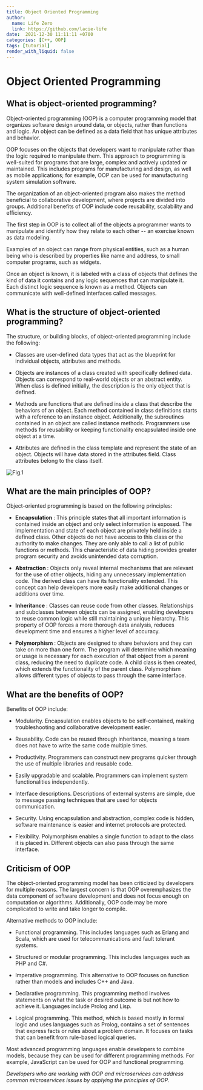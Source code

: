 ```yaml
---
title: Object Oriented Programming
author:
  name: Life Zero
  link: https://github.com/lacie-life
date:  2021-12-30 11:11:11 +0700
categories: [C++, OOP]
tags: [tutorial]
render_with_liquid: false
---
```


# Object Oriented Programming

## What is object-oriented programming?

Object-oriented programming (OOP) is a computer programming model that organizes software design around data, or objects, rather than functions and logic. An object can be defined as a data field that has unique attributes and behavior.

OOP focuses on the objects that developers want to manipulate rather than the logic required to manipulate them. This approach to programming is well-suited for programs that are large, complex and actively updated or maintained. This includes programs for manufacturing and design, as well as mobile applications; for example, OOP can be used for manufacturing system simulation software.

The organization of an object-oriented program also makes the method beneficial to collaborative development, where projects are divided into groups. Additional benefits of OOP include code reusability, scalability and efficiency.

The first step in OOP is to collect all of the objects a programmer wants to manipulate and identify how they relate to each other -- an exercise known as data modeling.

Examples of an object can range from physical entities, such as a human being who is described by properties like name and address, to small computer programs, such as widgets.

Once an object is known, it is labeled with a class of objects that defines the kind of data it contains and any logic sequences that can manipulate it. Each distinct logic sequence is known as a method. Objects can communicate with well-defined interfaces called messages.

## What is the structure of object-oriented programming?

The structure, or building blocks, of object-oriented programming include the following:

- Classes are user-defined data types that act as the blueprint for individual objects, attributes and methods.

- Objects are instances of a class created with specifically defined data. Objects can correspond to real-world objects or an abstract entity. When class is defined initially, the description is the only object that is defined.

- Methods are functions that are defined inside a class that describe the behaviors of an object. Each method contained in class definitions starts with a reference to an instance object. Additionally, the subroutines contained in an object are called instance methods. Programmers use methods for reusability or keeping functionality encapsulated inside one object at a time.

- Attributes are defined in the class template and represent the state of an object. Objects will have data stored in the attributes field. Class attributes belong to the class itself.

![Fig.1](https://cdn.ttgtmedia.com/rms/onlineimages/whatis-object_oriented_programming_half_column_mobile.png)

## What are the main principles of OOP?

Object-oriented programming is based on the following principles:

- <b> Encapsulation </b> : This principle states that all important information is contained inside an object and only select information is exposed. The implementation and state of each object are privately held inside a defined class. Other objects do not have access to this class or the authority to make changes. They are only able to call a list of public functions or methods. This characteristic of data hiding provides greater program security and avoids unintended data corruption.

- <b> Abstraction </b> : Objects only reveal internal mechanisms that are relevant for the use of other objects, hiding any unnecessary implementation code. The derived class can have its functionality extended. This concept can help developers more easily make additional changes or additions over time.

- <b> Inheritance </b> : Classes can reuse code from other classes. Relationships and subclasses between objects can be assigned, enabling developers to reuse common logic while still maintaining a unique hierarchy. This property of OOP forces a more thorough data analysis, reduces development time and ensures a higher level of accuracy.

- <b> Polymorphism </b> : Objects are designed to share behaviors and they can take on more than one form. The program will determine which meaning or usage is necessary for each execution of that object from a parent class, reducing the need to duplicate code. A child class is then created, which extends the functionality of the parent class. Polymorphism allows different types of objects to pass through the same interface.


## What are the benefits of OOP?

Benefits of OOP include:

- Modularity. Encapsulation enables objects to be self-contained, making troubleshooting and collaborative development easier.

- Reusability. Code can be reused through inheritance, meaning a team does not have to write the same code multiple times.

- Productivity. Programmers can construct new programs quicker through the use of multiple libraries and reusable code.

- Easily upgradable and scalable. Programmers can implement system functionalities independently.

- Interface descriptions. Descriptions of external systems are simple, due to message passing techniques that are used for objects communication.

- Security. Using encapsulation and abstraction, complex code is hidden, software maintenance is easier and internet protocols are protected.

- Flexibility. Polymorphism enables a single function to adapt to the class it is placed in. Different objects can also pass through the same interface.

## Criticism of OOP

The object-oriented programming model has been criticized by developers for multiple reasons. The largest concern is that OOP overemphasizes the data component of software development and does not focus enough on computation or algorithms. Additionally, OOP code may be more complicated to write and take longer to compile.

Alternative methods to OOP include:

- Functional programming. This includes languages such as Erlang and Scala, which are used for telecommunications and fault tolerant systems.

- Structured or modular programming. This includes languages such as PHP and C#.

- Imperative programming. This alternative to OOP focuses on function rather than models and includes C++ and Java.

- Declarative programming. This programming method involves statements on what the task or desired outcome is but not how to achieve it. Languages include Prolog and Lisp.

- Logical programming. This method, which is based mostly in formal logic and uses languages such as Prolog, contains a set of sentences that express facts or rules about a problem domain. It focuses on tasks that can benefit from rule-based logical queries.

Most advanced programming languages enable developers to combine models, because they can be used for different programming methods. For example, JavaScript can be used for OOP and functional programming.

*Developers who are working with OOP and microservices can address common microservices issues by applying the principles of OOP.*
